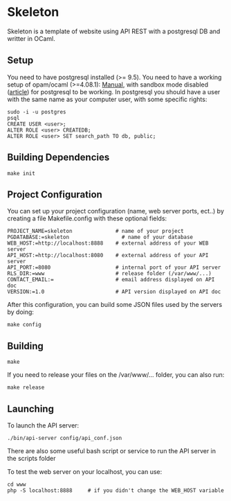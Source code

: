 # Skeleton

Skeleton is a template of website using API REST with a postgresql DB and writter in OCaml.

## Setup

You need to have postgresql installed (>= 9.5).
You need to have a working setup of opam/ocaml (>=4.08.1): [Manual](https://opam.ocaml.org/doc/Install.html), with sandbox mode disabled ([article](https://camlspotter.gitlab.io/blog/2019-04-16-pgocaml/)) for postgresql to be working.
In postgresql you should have a user with the same name as your computer user, with some specific rights:
```
sudo -i -u postgres
psql
CREATE USER <user>;
ALTER ROLE <user> CREATEDB;
ALTER ROLE <user> SET search_path TO db, public;
```

## Building Dependencies

```
make init
```

## Project Configuration

You can set up your project configuration (name, web server ports, ect..) by creating a file Makefile.config with these optional fields:
```
PROJECT_NAME=skeleton              # name of your project
PGDATABASE:=skeleton                 # name of your database
WEB_HOST:=http://localhost:8888    # external address of your WEB server
API_HOST:=http://localhost:8080    # external address of your API server
API_PORT:=8080                     # internal port of your API server
RLS_DIR:=www                       # release folder (/var/www/...)
CONTACT_EMAIL:=                    # email address displayed on API doc
VERSION:=1.0                       # API version displayed on API doc
```

After this configuration, you can build some JSON files used by the servers by doing:
```
make config
```

## Building

```
make
```

If you need to release your files on the /var/www/... folder, you can also run:
```
make release
```

## Launching

To launch the API server:
```
./bin/api-server config/api_conf.json
```
There are also some useful bash script or service to run the API server in the scripts folder

To test the web server on your localhost, you can use:
```
cd www
php -S localhost:8888     # if you didn't change the WEB_HOST variable
```
